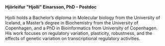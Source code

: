 #### Hjörleifur "Hjolli" Einarsson, PhD – Postdoc

<div class="social-profile">
<div class="contact-icons">
<a href="mailto:hjorleifur.einarsson@bio.ku.dk" title="email"><i class="fa-solid fa-envelope"></i></a>
</div>
</div>

Hjolli holds a Bachelor’s diploma in Molecular biology from the University of Iceland, a Master’s degree in Biochemistry from the University of Copenhagen, and a PhD in Bioinformatics from University of Copenhagen. His work focuses on regulatory variation, plasticity, robustness, and the effects of genetic variation on transcriptional regulatory activities.